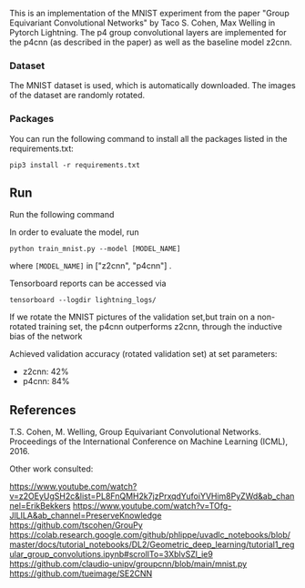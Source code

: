 This is an implementation of the MNIST experiment from the paper "Group Equivariant Convolutional Networks" by Taco S. Cohen, Max Welling in Pytorch Lightning. The p4 group convolutional layers are implemented for the p4cnn (as described in the paper) as well as the baseline model z2cnn. 

### Dataset
The MNIST dataset is used, which is automatically downloaded. The images of the dataset are randomly rotated. 

### Packages

You can run the following command to install all the packages listed in the requirements.txt:

`pip3 install -r requirements.txt`

## Run

Run the following command 
 
In order to evaluate the model, run

`python train_mnist.py --model [MODEL_NAME]`

where `[MODEL_NAME]` in ["z2cnn", "p4cnn"] .

Tensorboard reports can be accessed via 

`tensorboard --logdir lightning_logs/`

If we rotate the MNIST pictures of the validation set,but train on a non-rotated training set, the p4cnn outperforms z2cnn, through the inductive bias of the network

Achieved validation accuracy (rotated validation set) at set parameters: 
- z2cnn: 42%
- p4cnn: 84% 


## References

T.S. Cohen, M. Welling, Group Equivariant Convolutional Networks. Proceedings of the International Conference on Machine Learning (ICML), 2016.

Other work consulted: 

https://www.youtube.com/watch?v=z2OEyUgSH2c&list=PL8FnQMH2k7jzPrxqdYufoiYVHim8PyZWd&ab_channel=ErikBekkers
https://www.youtube.com/watch?v=TOfg-JlLILA&ab_channel=PreserveKnowledge
https://github.com/tscohen/GrouPy
https://colab.research.google.com/github/phlippe/uvadlc_notebooks/blob/master/docs/tutorial_notebooks/DL2/Geometric_deep_learning/tutorial1_regular_group_convolutions.ipynb#scrollTo=3XblvSZl_ie9
https://github.com/claudio-unipv/groupcnn/blob/main/mnist.py
https://github.com/tueimage/SE2CNN
